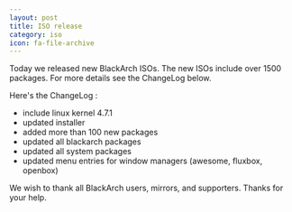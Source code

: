```yaml
---
layout: post
title: ISO release
category: iso
icon: fa-file-archive
---
```


Today we released new BlackArch ISOs. The new ISOs include over 1500 packages. For more details see the ChangeLog below.

Here's the ChangeLog :

* include linux kernel 4.7.1
* updated installer
* added more than 100 new packages
* updated all blackarch packages
* updated all system packages
* updated menu entries for window managers (awesome, fluxbox, openbox)

We wish to thank all BlackArch users, mirrors, and supporters. Thanks for your help.